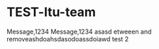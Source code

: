 
# TEST-ltu-team

Message,1234
Message,1234
asasd
etweeen  and removeashdoahsdasodoassdoiawd
test 2





